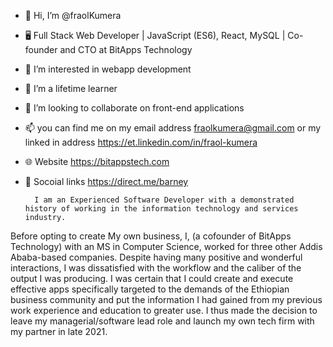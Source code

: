 

- 👋 Hi, I’m @fraolKumera
- 🖥️ Full Stack Web Developer | JavaScript (ES6), React, MySQL | Co-founder and CTO at BitApps Technology
- 👀 I’m interested in webapp development
- 🌱 I’m a lifetime learner
- 💞️ I’m looking to collaborate on front-end applications
- 📫 you can find me on my email address fraolkumera@gmail.com or my linked in address https://et.linkedin.com/in/fraol-kumera
- 🌐 Website https://bitappstech.com
- 🔌 Socoial links https://direct.me/barney



        I am an Experienced Software Developer with a demonstrated history of working in the information technology and services industry.
Before opting to create My own business, I, (a cofounder of BitApps Technology) with an MS in Computer Science, worked for three other Addis Ababa-based companies. Despite having many positive and wonderful interactions, I was dissatisfied with the workflow and the caliber of the output I was producing.
        I was certain that I could create and execute effective apps specifically targeted to the demands of the Ethiopian business community and put the information I had gained from my previous work experience and education to greater use.
        I thus made the decision to leave my managerial/software lead role and launch my own tech firm with my partner in late 2021.
